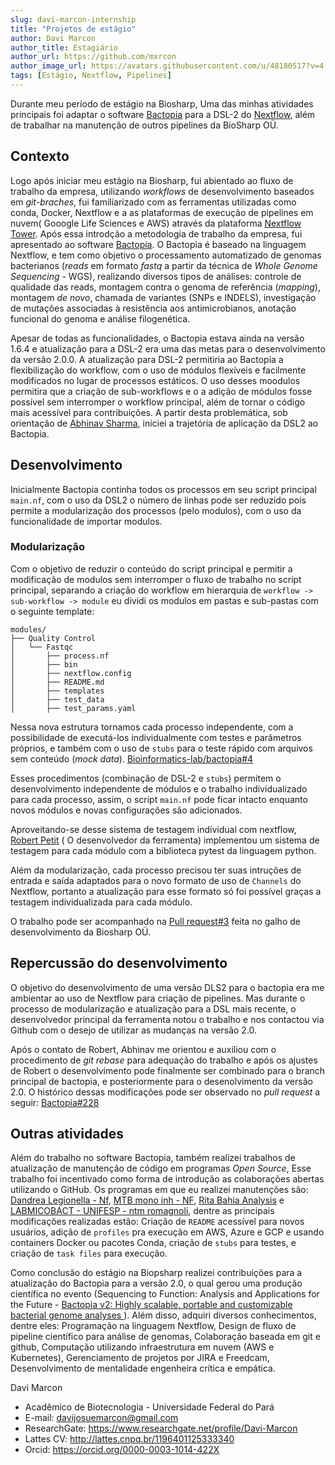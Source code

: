 ```yaml
---
slug: davi-marcon-internship
title: "Projetos de estágio"
author: Davi Marcon
author_title: Estagiário
author_url: https://github.com/mxrcon
author_image_url: https://avatars.githubusercontent.com/u/48180517?v=4
tags: [Estágio, Nextflow, Pipelines]
---
```


Durante meu período de estágio na Biosharp, Uma das minhas atividades principais foi adaptar o software [Bactopia](https://bactopia.github.io) para a DSL-2 do [Nextflow](https://nextflow.io), além de trabalhar na manutenção de outros pipelines da BioSharp OÜ.

<!--truncate-->
## Contexto

Logo após iniciar meu estágio na Biosharp, fui abientado ao fluxo de trabalho da empresa, utilizando _workflows_ de desenvolvimento baseados em _git-braches_, fui familiarizado com as ferramentas utilizadas como conda, Docker, Nextflow e a as plataformas de execução de pipelines em nuvem( Gooogle Life Sciences e AWS) através da plataforma [Nextflow Tower](https://tower.nf/). Após essa introdção a metodologia de trabalho da empresa, fui apresentado ao software [Bactopia](https://bactopia.github.io). 
O Bactopia é baseado na linguagem Nextflow, e tem como objetivo o processamento automatizado de genomas bacterianos (_reads_ em formato _fastq_ a partir da técnica de _Whole Genome Sequencing_ - WGS), realizando diversos tipos de análises: controle de qualidade das reads, montagem contra o genoma de referência (_mapping_), montagem _de novo_, chamada de variantes (SNPs e INDELS), investigação de mutações associadas à resistência aos antimicrobianos, anotação funcional do genoma e análise filogenética. 

Apesar de todas as funcionalidades, o Bactopia estava ainda na versão 1.6.4 e atualização para a DSL-2 era uma das metas para o desenvolvimento da versão 2.0.0. A atualização para DSL-2 permitiria ao Bactopia a flexibilização do workflow, com o uso de módulos flexíveis e facilmente modificados no lugar de processos estáticos. O uso desses moodulos permitira que a criação de sub-workflows e o a adição de módulos fosse possível sem interromper o workflow principal, além de tornar o código mais acessível para contribuições. A partir desta problemática, sob orientação de [Abhinav Sharma](https://github.com/abhi18av), iniciei a trajetória de aplicação da DSL2 ao Bactopia.

## Desenvolvimento

Inicialmente Bactopia continha todos os processos em seu script principal `main.nf`, com o uso da DSL2 o número de linhas pode ser reduzido pois permite a modularização dos processos (pelo modulos), com o uso da funcionalidade de importar modulos. 

### Modularização

Com o objetivo de reduzir o conteúdo do script principal e permitir a modificação de modulos sem interromper o fluxo de trabalho no script principal, separando a criação do workflow em hierarquia de `workflow -> sub-workflow -> module` eu dividi os modulos em pastas e sub-pastas com o seguinte template:

```
modules/
├── Quality Control
│   └── Fastqc
│       ├── process.nf
│       ├── bin
│       ├── nextflow.config
│       ├── README.md
│       ├── templates
│       ├── test_data
│       ├── test_params.yaml
```

Nessa nova estrutura tornamos cada processo independente, com a possibilidade de executá-los individualmente com testes e parâmetros próprios, e também com o uso de `stubs` para o teste rápido com arquivos sem conteúdo (_mock data_). [Bioinformatics-lab/bactopia#4](https://github.com/bioinformatics-lab/bactopia/pull/4)

Esses procedimentos (combinação de DSL-2 e `stubs`) permitem o desenvolvimento independente de módulos e o trabalho individualizado para cada processo, assim, o script `main.nf` pode ficar intacto enquanto novos módulos e novas configurações são adicionados.

Aproveitando-se desse sistema de testagem individual com nextflow, [Robert Petit](https://github.com/rpetit3) ( O desenvolvedor da ferramenta) implementou um sistema de testagem para cada módulo com a biblioteca pytest da linguagem python.

Além da modularização, cada processo precisou ter suas intruções de entrada e saída adaptados para o novo formato de uso de `Channels` do Nextflow, portanto a atualização para esse formato só foi possível graças a testagem individualizada para cada módulo. 

O trabalho pode ser acompanhado na [Pull request#3](https://github.com/bioinformatics-lab/bactopia/pull/3) feita no galho de desenvolvimento da Biosharp OÜ.

## Repercussão do desenvolvimento

O objetivo do desenvolvimento de uma versão DLS2 para o bactopia era me ambientar ao uso de Nextflow para criação de pipelines. Mas durante o processo de modularização e atualização para a DSL mais recente, o desenvolvedor principal da ferramenta notou o trabalho e nos contactou via Github com o desejo de utilizar as mudanças na versão 2.0.

Após o contato de Robert, Abhinav me orientou e auxiliou com o procedimento de _git rebase_ para adequação do trabalho e após os ajustes de Robert o desenvolvimento pode finalmente ser combinado para o branch principal de bactopia, e posteriormente para o desenolvimento da versão 2.0. O histórico dessas modificações pode ser observado no _pull request_ a seguir: [Bactopia#228](https://github.com/bactopia/bactopia/pull/228)

## Outras atividades

Além do trabalho no software Bactopia, também realizei trabalhos de atualização de manutenção de código em programas _Open Source_, Esse trabalho foi incentivado como forma de introdução as colaborações abertas utilizando o GitHub.  Os programas em que eu realizei manutenções são: [Dandrea Legionella - Nf](https://github.com/bioinformatics-lab/dandrea_legionella_nf), [MTB mono inh - NF](https://github.com/bioinformatics-lab/mtb_mono_inh_nf), [Rita Bahia Analysis](https://github.com/bioinformatics-lab/rita_bahia_analysis_nf) e [LABMICOBACT - UNIFESP - ntm romagnoli](https://github.com/emilyncosta/labmicobact_unifesp_ntm_romagnoli_nf), dentre as principais modificações realizadas estão: Criação de `README` acessível para novos usuários, adição de `profiles` pra execução em AWS, Azure e GCP e usando containers Docker ou pacotes Conda, criação de `stubs` para testes, e criação de `task files` para execução. 

Como conclusão do estágio na Biopsharp realizei contribuições para a atualização do Bactopia para a versão 2.0, o qual gerou uma produção científica no evento (Sequencing to Function: Analysis and Applications for the Future - [Bactopia v2: Highly scalable, portable and customizable bacterial genome analyses ](https://docs.google.com/presentation/d/e/2PACX-1vRaPMAUR8BjFMVnn3Dk2VRrvrdbf72i2aAz2gXqIbLdSb3AKW3FaHDnxkOvtCKYGMWSeS2BRXrc8kci/pub?start=true&loop=false&delayms=3000#slide=id.gee051c5954_0_27)). Além disso, adquiri diversos conhecimentos, dentre eles: Programação na linguagem Nextflow, Design de fluxo de pipeline científico para análise de genomas, Colaboração baseada em git e github, Computação utilizando infraestrutura em nuvem (AWS e Kubernetes), Gerenciamento de projetos por JIRA e Freedcam, Desenvolvimento de mentalidade engenheira crítica e empática.


Davi Marcon
- Acadêmico de Biotecnologia - Universidade Federal do Pará
- E-mail: davijosuemarcon@gmail.com
- ResearchGate: https://www.researchgate.net/profile/Davi-Marcon
- Lattes CV: http://lattes.cnpq.br/1196401125333340
- Orcid: https://orcid.org/0000-0003-1014-422X